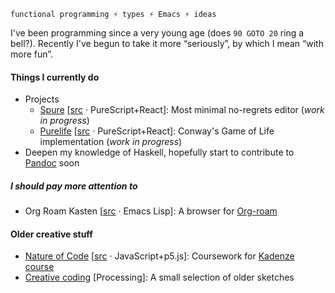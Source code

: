 `functional programming ⚡ types ⚡ Emacs ⚡ ideas`

I've been programming since a very young age (does `90 GOTO 20` ring a bell?). Recently I've begun to take it more “seriously”, by which I mean “with more fun”.

#### Things I currently do
- Projects
  - [Spure](https://adql.github.io/spure) [[src](https://github.com/adql/spure) · PureScript+React]: Most minimal no-regrets editor (_work in progress_)
  - [Purelife](https://adql.github.io/purelife/) [[src](https://github.com/adql/purelife) · PureScript+React]: Conway's Game of Life implementation (_work in progress_)
- Deepen my knowledge of Haskell, hopefully start to contribute to [Pandoc](https://github.com/jgm/pandoc/) soon
  
##### I should pay more attention to

- Org Roam Kasten [[src](https://github.com/adql/org-roam-kasten) · Emacs Lisp]: A browser for [Org-roam](https://www.orgroam.com/)

#### Older creative stuff

- [Nature of Code](https://adql.github.io/nature-of-code-cw/) [[src](https://github.com/adql/nature-of-code-cw) · JavaScript+p5.js]: Coursework for [Kadenze course](https://www.kadenze.com/certificates/verified/EG8ZQTX4)
- [Creative coding](https://openprocessing.org/user/28888) [Processing]: A small selection of older sketches

<!--
**adql/adql** is a ✨ _special_ ✨ repository because its `README.md` (this file) appears on your GitHub profile.

Here are some ideas to get you started:

- 🔭 I’m currently working on ...
- 🌱 I’m currently learning ...
- 👯 I’m looking to collaborate on ...
- 🤔 I’m looking for help with ...
- 💬 Ask me about ...
- 📫 How to reach me: ...
- 😄 Pronouns: ...
- ⚡ Fun fact: ...
-->

